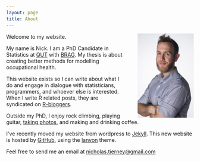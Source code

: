 ```yaml
---
layout: page
title: About
---
```


<p>
<div style="width: auto">
<img src="/assets/headshot_stars1_web.jpg" alt="Me." style="float: right; width: 30%;max-height: 30%; PADDING-LEFT: 30px"/>
<p>

<!-- <p>
<div style="height: auto">
<img src="{{ site.baseurl }}/assets/nick_lead_comp_headshot_2015.jpg" alt="Me." style="width: 100%;max-height: 100%" />
</div>
</p> -->

<!-- above code nabbed from http://stackoverflow.com/questions/7177881/how-can-i-put-css-and-html-code-in-the-same-file and http://support2.constantcontact.com/articles/FAQ/3637 -->

<p>Welcome to my website.</p>

<p>My name is Nick. I am a PhD Candidate in Statistics at <a href="https://www.qut.edu.au/">QUT</a> with <a href="https://bragqut.wordpress.com/">BRAG</a>. My thesis is about creating better methods for modelling occupational health. </p>

<p>This website exists so I can write about what I do and engage in dialogue with statisticians, programmers, and whoever else is interested. When I write R related posts, they are syndicated on <a href="http://www.r-bloggers.com/">R-bloggers</a>.</p>

<p>Outside my PhD, I enjoy rock climbing, playing guitar, <a href="https://www.flickr.com/photos/134851297@N04/">taking photos</a>, and making and drinking coffee.</p>

<p>I've recently moved my website from wordpress to <a href="http://jekyllrb.com/">Jekyll</a>. This new website is hosted by <a href ="http://www.github.com" >GitHub</a>, using the <a href = "https://github.com/poole/lanyon" >lanyon</a> theme.

<p>Feel free to send me an email at <a href="mailto:nicholas.tierney@gmail.com">nicholas.tierney@gmail.com</a></p>


</p>
</div>
</p>
